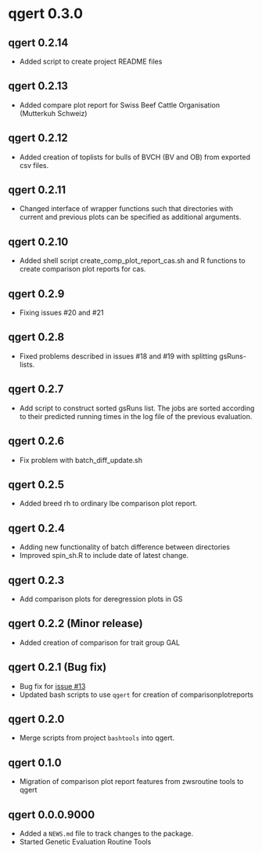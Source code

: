 # qgert 0.3.0

## qgert 0.2.14

* Added script to create project README files

## qgert 0.2.13

* Added compare plot report for Swiss Beef Cattle Organisation (Mutterkuh Schweiz)

## qgert 0.2.12

* Added creation of toplists for bulls of BVCH (BV and OB) from exported csv files.


## qgert 0.2.11

* Changed interface of wrapper functions such that directories with current and previous plots can be specified as additional arguments.


## qgert 0.2.10

* Added shell script create_comp_plot_report_cas.sh and R functions to create comparison plot reports for cas.


## qgert 0.2.9

* Fixing issues #20 and #21


## qgert 0.2.8

* Fixed problems described in issues #18 and #19 with splitting gsRuns-lists.


## qgert 0.2.7

* Add script to construct sorted gsRuns list. The jobs are sorted according to their predicted running times in the log file of the previous evaluation.


## qgert 0.2.6

* Fix problem with batch_diff_update.sh


## qgert 0.2.5

* Added breed rh to ordinary lbe comparison plot report.


## qgert 0.2.4

* Adding new functionality of batch difference between directories
* Improved spin_sh.R to include date of latest change.


## qgert 0.2.3

* Add comparison plots for deregression plots in GS


## qgert 0.2.2 (Minor release)

* Added creation of comparison for trait group GAL


## qgert 0.2.1 (Bug fix)

* Bug fix for [issue #13](https://github.com/pvrqualitasag/qgert/issues/13)
* Updated bash scripts to use `qgert` for creation of comparisonplotreports


## qgert 0.2.0

* Merge scripts from project `bashtools` into qgert.


## qgert 0.1.0

* Migration of comparison plot report features from zwsroutine tools to qgert


## qgert 0.0.0.9000

* Added a `NEWS.md` file to track changes to the package.
* Started Genetic Evaluation Routine Tools
